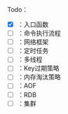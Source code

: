 Todo：
- [x] ：入口函数
- [ ] ：命令执行流程
- [ ] ：网络框架
- [ ] ：定时任务
- [ ] ：多线程
- [ ] ：Key过期策略
- [ ] ：内存淘汰策略
- [ ] ：AOF
- [ ] ：RDB
- [ ] ：集群